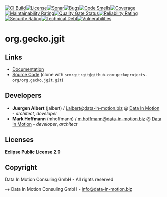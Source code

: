 [![CI Build](https://github.com/geckoprojects-org/org.gecko.jgit/actions/workflows/build.yml/badge.svg)](https://github.com/geckoprojects-org/org.gecko.jgit/actions/workflows/build.yml)[![License](https://github.com/geckoprojects-org/org.gecko.jgit/actions/workflows/license.yml/badge.svg)](https://github.com/geckoprojects-org/org.gecko.jgit/actions/workflows/license.yml )[![Sonar](https://github.com/geckoprojects-org/org.gecko.jgit/actions/workflows/sonar.yml/badge.svg)](https://github.com/geckoprojects-org/org.gecko.jgit/actions/workflows/sonar.yml )[![Bugs](https://sonarcloud.io/api/project_badges/measure?project=geckoprojects-org_org.gecko.jgit&metric=bugs)](https://sonarcloud.io/dashboard?id=geckoprojects-org_org.gecko.jgit)[![Code Smells](https://sonarcloud.io/api/project_badges/measure?project=geckoprojects-org_org.gecko.jgit&metric=code_smells)](https://sonarcloud.io/dashboard?id=geckoprojects-org_org.gecko.jgit)[![Coverage](https://sonarcloud.io/api/project_badges/measure?project=geckoprojects-org_org.gecko.jgit&metric=coverage)](https://sonarcloud.io/dashboard?id=geckoprojects-org_org.gecko.jgit)[![Maintainability Rating](https://sonarcloud.io/api/project_badges/measure?project=geckoprojects-org_org.gecko.jgit&metric=sqale_rating)](https://sonarcloud.io/dashboard?id=geckoprojects-org_org.gecko.jgit)[![Quality Gate Status](https://sonarcloud.io/api/project_badges/measure?project=geckoprojects-org_org.gecko.jgit&metric=alert_status)](https://sonarcloud.io/dashboard?id=geckoprojects-org_org.gecko.jgit)[![Reliability Rating](https://sonarcloud.io/api/project_badges/measure?project=geckoprojects-org_org.gecko.jgit&metric=reliability_rating)](https://sonarcloud.io/dashboard?id=geckoprojects-org_org.gecko.jgit)[![Security Rating](https://sonarcloud.io/api/project_badges/measure?project=geckoprojects-org_org.gecko.jgit&metric=security_rating)](https://sonarcloud.io/dashboard?id=geckoprojects-org_org.gecko.jgit)[![Technical Debt](https://sonarcloud.io/api/project_badges/measure?project=geckoprojects-org_org.gecko.jgit&metric=sqale_index)](https://sonarcloud.io/dashboard?id=geckoprojects-org_org.gecko.jgit)[![Vulnerabilities](https://sonarcloud.io/api/project_badges/measure?project=geckoprojects-org_org.gecko.jgit&metric=vulnerabilities)](https://sonarcloud.io/dashboard?id=geckoprojects-org_org.gecko.jgit)

# org.gecko.jgit

## Links

* [Documentation](https://github.com/geckoprojects-org/org.gecko.jgit)
* [Source Code](https://github.com/geckoprojects-org/org.gecko.jgit) (clone with `scm:git:git@github.com:geckoprojects-org/org.gecko.jgit.git`)


## Developers

* **Juergen Albert** (jalbert) / [j.albert@data-in-motion.biz](mailto:j.albert@data-in-motion.biz) @ [Data In Motion](https://www.datainmotion.de) - *architect*, *developer*
* **Mark Hoffmann** (mhoffmann) / [m.hoffmann@data-in-motion.biz](mailto:m.hoffmann@data-in-motion.biz) @ [Data In Motion](https://www.datainmotion.de) - *developer*, *architect*

## Licenses

**Eclipse Public License 2.0**

## Copyright

Data In Motion Consuling GmbH - All rights reserved

-+
Data In Motion Consuling GmbH - [info@data-in-motion.biz](mailto:info@data-in-motion.biz)
